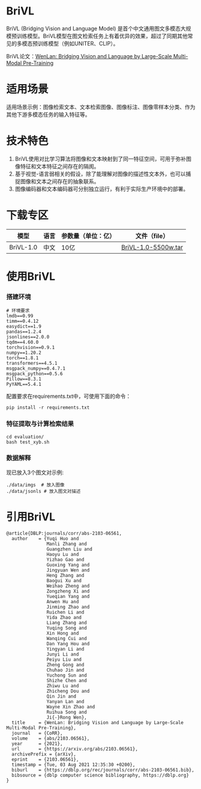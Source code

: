 # BriVL


BriVL (Bridging Vision and Language Model) 是首个中文通用图文多模态大规模预训练模型。BriVL模型在图文检索任务上有着优异的效果，超过了同期其他常见的多模态预训练模型（例如UNITER、CLIP）。

BriVL论文：[WenLan: Bridging Vision and Language by Large-Scale Multi-Modal Pre-Training](https://arxiv.org/abs/2103.06561)


# 适用场景

适用场景示例：图像检索文本、文本检索图像、图像标注、图像零样本分类、作为其他下游多模态任务的输入特征等。

# 技术特色

1. BriVL使用对比学习算法将图像和文本映射到了同一特征空间，可用于弥补图像特征和文本特征之间存在的隔阂。
2. 基于视觉-语言弱相关的假设，除了能理解对图像的描述性文本外，也可以捕捉图像和文本之间存在的抽象联系。
3. 图像编码器和文本编码器可分别独立运行，有利于实际生产环境中的部署。 

# 下载专区


| 模型      | 语言 | 参数量（单位：亿） | 文件（file）                |
| --------- | ---- | ------------------ | --------------------------- |
| BriVL-1.0  | 中文 | 10亿                 | [BriVL-1.0-5500w.tar](https://wudaoai.cn/model/detail/BriVL)| 



# 使用BriVL

### 搭建环境

```
# 环境要求
lmdb==0.99
timm==0.4.12
easydict==1.9
pandas==1.2.4
jsonlines==2.0.0
tqdm==4.60.0
torchvision==0.9.1
numpy==1.20.2
torch==1.8.1
transformers==4.5.1
msgpack_numpy==0.4.7.1
msgpack_python==0.5.6
Pillow==8.3.1
PyYAML==5.4.1
```

配置要求在requirements.txt中，可使用下面的命令：


```
pip install -r requirements.txt
```


### 特征提取与计算检索结果

```
cd evaluation/
bash test_xyb.sh
```

### 数据解释
现已放入3个图文对示例:

```
./data/imgs  # 放入图像
./data/jsonls # 放入图文对描述
```

# 引用BriVL

```
@article{DBLP:journals/corr/abs-2103-06561,
  author    = {Yuqi Huo and
               Manli Zhang and
               Guangzhen Liu and
               Haoyu Lu and
               Yizhao Gao and
               Guoxing Yang and
               Jingyuan Wen and
               Heng Zhang and
               Baogui Xu and
               Weihao Zheng and
               Zongzheng Xi and
               Yueqian Yang and
               Anwen Hu and
               Jinming Zhao and
               Ruichen Li and
               Yida Zhao and
               Liang Zhang and
               Yuqing Song and
               Xin Hong and
               Wanqing Cui and
               Dan Yang Hou and
               Yingyan Li and
               Junyi Li and
               Peiyu Liu and
               Zheng Gong and
               Chuhao Jin and
               Yuchong Sun and
               Shizhe Chen and
               Zhiwu Lu and
               Zhicheng Dou and
               Qin Jin and
               Yanyan Lan and
               Wayne Xin Zhao and
               Ruihua Song and
               Ji{-}Rong Wen},
  title     = {WenLan: Bridging Vision and Language by Large-Scale Multi-Modal Pre-Training},
  journal   = {CoRR},
  volume    = {abs/2103.06561},
  year      = {2021},
  url       = {https://arxiv.org/abs/2103.06561},
  archivePrefix = {arXiv},
  eprint    = {2103.06561},
  timestamp = {Tue, 03 Aug 2021 12:35:30 +0200},
  biburl    = {https://dblp.org/rec/journals/corr/abs-2103-06561.bib},
  bibsource = {dblp computer science bibliography, https://dblp.org}
}
```



